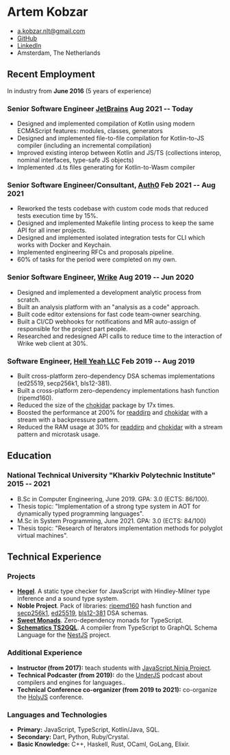 # Artem Kobzar

- <a.kobzar.nlt@gmail.com>
- [GitHub](https://github.com/JSMonk)
- [LinkedIn](https://www.linkedin.com/in/artem-kobzar-b63576153/)
- Amsterdam, The Netherlands

## Recent Employment

In industry from <b>June 2016</b> (5 years of experience)

### <span>Senior Software Engineer <a href="https://www.jetbrains.com/">JetBrains</a></span> <span>Aug 2021 -- Today</span>

 - Designed and implemented compilation of Kotlin using modern ECMAScript features: modules, classes, generators
 - Designed and implemented file-to-file compilation for Kotlin-to-JS compiler (including an incremental compilation)
 - Improved existing interop between Kotlin and JS/TS (collections interop, nominal interfaces, type-safe JS objects)
 - Implemented .d.ts files generating for Kotlin-to-Wasm compiler

### <span>Senior Software Engineer/Consultant, <a href="https://auth0.com/">Auth0</a></span> <span>Feb 2021 -- Aug 2021</span>

 - Reworked the tests codebase with custom code mods that reduced tests execution time by 15%.
 - Designed and implemented Makefile linting process to keep the same API for all inner projects.
 - Designed and implemented isolated integration tests for CLI which works with Docker and Keychain.
 - Implemented engineering RFCs and proposals pipeline.
 - 60% of tasks for the period were completed on my own.

### <span>Senior Software Engineer, <a href="https://www.wrike.com/">Wrike</a></span> <span>Aug 2019 -- Jun 2020</span>

 - Designed and implemented a development analytic process from scratch.
 - Built an analysis platform with an "analysis as a code" approach.
 - Built code editor extensions for fast code team-owner searching.
 - Built a CI/CD webhooks for notifications and MR auto-assign of responsible for the project part people.
 - Researched and redesigned API calls to reduce time to the interaction of Wrike web client at 30%.

### <span>Software Engineer, <a href="https://hy.dev/">Hell Yeah LLC</a></span> <span>Feb 2019 -- Aug 2019</span>

 - Built cross-platform zero-dependency DSA schemas implementations (ed25519, secp256k1, bls12-381).
 - Built a cross-platform zero-dependency implementations hash function (ripemd160).
 - Reduced the size of the [chokidar](https://github.com/paulmillr/chokidar) package by 17x times.
 - Boosted the performance at 200% for [readdirp](https://github.com/paulmillr/readdirp) and [chokidar](https://github.com/paulmillr/chokidar) with a stream with a backpressure pattern.
 - Reduced the RAM usage at 30% for [readdirp](https://github.com/paulmillr/readdirp) and [chokidar](https://github.com/paulmillr/chokidar) with a stream pattern and microtask usage.

## Education

### <span>National Technical University "Kharkiv Polytechnic Institute"</span> <span>2015 -- 2021</span>
  - B.Sc in Computer Engineering, June 2019. GPA: 3.0 (ECTS: 86/100).
  - Thesis topic: "Implementation of a strong type system in AOT for dynamically typed programming languages".
  - M.Sc in System Programming, June 2021. GPA: 3.0 (ECTS: 84/100)
  - Thesis topic: "Research of Iterators implementation methods for polyglot virtual machines".

## Technical Experience

### Projects

- <b><a href="https://github.com/JSMonk/hegel">Hegel</a></b>. A static type checker for JavaScript with Hindley-Milner type inference and a sound type system.
- <b>Noble Project</b>. Pack of libraries: [ripemd160](https://github.com/paulmillr/noble-ripemd160) hash function and [secp256k1](https://github.com/paulmillr/noble-secp256k1), [ed25519](https://github.com/paulmillr/noble-ed25519), [bls12-381](https://github.com/paulmillr/noble-bls12-381) DSA schemas. 
- <b><a href="https://github.com/JSMonk/sweet-monads">Sweet Monads</a></b>. Zero-dependency monads for TypeScript.
- <b><a href="https://github.com/nestjs/schematics/pull/119">Schematics TS2GQL</a></b>. A compiler from TypeScript to GraphQL Schema Language for the [NestJS](https://github.com/nestjs) project.

### Additional Experience

 - <b>Instructor (from 2017):</b> teach students with [JavaScript.Ninja Project](http://javascript.ninja/).
 - <b>Technical Podcaster (from 2019):</b> do the [UnderJS](https://underjs.ru/) podcast about compilers and engines for languages..
 - <b>Technical Conference co-organizer (from 2019 to 2021):</b> co-organize the [HolyJS](https://holyjs.ru/) conference.

### Languages and Technologies
 - <b>Primary:</b> JavaScript, TypeScript, Kotlin/Java, SQL.
 - <b>Secondary:</b> Dart, Python, Ruby/Crystal.
 - <b>Basic Knowledge:</b> C++, Haskell, Rust, OCaml, GoLang, Elixir.
